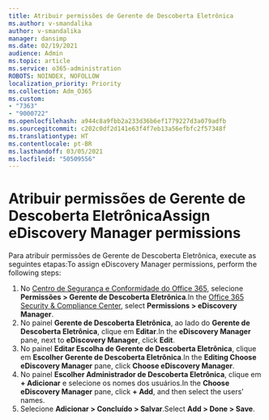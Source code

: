 ```yaml
---
title: Atribuir permissões de Gerente de Descoberta Eletrônica
ms.author: v-smandalika
author: v-smandalika
manager: dansimp
ms.date: 02/19/2021
audience: Admin
ms.topic: article
ms.service: o365-administration
ROBOTS: NOINDEX, NOFOLLOW
localization_priority: Priority
ms.collection: Adm_O365
ms.custom:
- "7363"
- "9000722"
ms.openlocfilehash: a944c8a9fbb2a233d36b6ef1779227d3a079adfb
ms.sourcegitcommit: c202c0df2d141e63f4f7eb13a56efbfc2f57348f
ms.translationtype: HT
ms.contentlocale: pt-BR
ms.lasthandoff: 03/05/2021
ms.locfileid: "50509556"
---
```

# <a name="assign-ediscovery-manager-permissions"></a><span data-ttu-id="90cf1-102">Atribuir permissões de Gerente de Descoberta Eletrônica</span><span class="sxs-lookup"><span data-stu-id="90cf1-102">Assign eDiscovery Manager permissions</span></span>

<span data-ttu-id="90cf1-103">Para atribuir permissões de Gerente de Descoberta Eletrônica, execute as seguintes etapas:</span><span class="sxs-lookup"><span data-stu-id="90cf1-103">To assign eDiscovery Manager permissions, perform the following steps:</span></span>

1. <span data-ttu-id="90cf1-104">No [Centro de Segurança e Conformidade do Office 365](https://sip.protection.office.com/), selecione **Permissões > Gerente de Descoberta Eletrônica**.</span><span class="sxs-lookup"><span data-stu-id="90cf1-104">In the [Office 365 Security & Compliance Center](https://sip.protection.office.com/), select **Permissions > eDiscovery Manager**.</span></span>
2. <span data-ttu-id="90cf1-105">No painel **Gerente de Descoberta Eletrônica**, ao lado do **Gerente de Descoberta Eletrônica**, clique em **Editar**.</span><span class="sxs-lookup"><span data-stu-id="90cf1-105">In the **eDiscovery Manager** pane, next to **eDiscovery Manager**, click **Edit**.</span></span>
3. <span data-ttu-id="90cf1-106">No painel **Editar Escolha de Gerente de Descoberta Eletrônica**, clique em **Escolher Gerente de Descoberta Eletrônica**.</span><span class="sxs-lookup"><span data-stu-id="90cf1-106">In the **Editing Choose eDiscovery Manager** pane, click **Choose eDiscovery Manager**.</span></span>
4. <span data-ttu-id="90cf1-107">No painel **Escolher Administrador de Descoberta Eletrônica**, clique em **+ Adicionar** e selecione os nomes dos usuários.</span><span class="sxs-lookup"><span data-stu-id="90cf1-107">In the **Choose eDiscovery Manager** pane, click **+ Add**, and then select the users' names.</span></span>
5. <span data-ttu-id="90cf1-108">Selecione **Adicionar > Concluído > Salvar**.</span><span class="sxs-lookup"><span data-stu-id="90cf1-108">Select **Add > Done > Save**.</span></span>